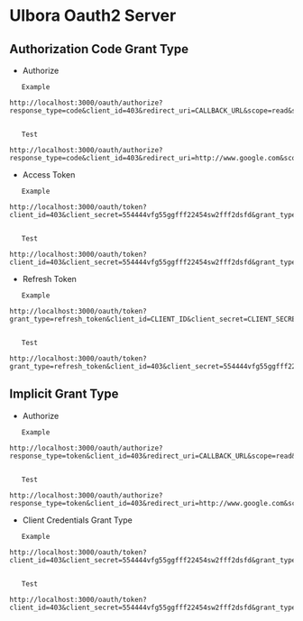 Ulbora Oauth2 Server 
==============

## Authorization Code Grant Type

 * Authorize

```
   Example

http://localhost:3000/oauth/authorize?response_type=code&client_id=403&redirect_uri=CALLBACK_URL&scope=read&state=xyz
  
```

```  
   Test

http://localhost:3000/oauth/authorize?response_type=code&client_id=403&redirect_uri=http://www.google.com&scope=read&state=xyz

```

 * Access Token 

```
   Example

http://localhost:3000/oauth/token?client_id=403&client_secret=554444vfg55ggfff22454sw2fff2dsfd&grant_type=authorization_code&code=i76y13e340akRn6Ipkdbii&redirect_uri=http://www.google.com
 
```

```  
   Test

http://localhost:3000/oauth/token?client_id=403&client_secret=554444vfg55ggfff22454sw2fff2dsfd&grant_type=authorization_code&code=i76y13e340akRn6Ipkdbii&redirect_uri=http://www.google.com

```

 * Refresh Token

```
   Example

http://localhost:3000/oauth/token?grant_type=refresh_token&client_id=CLIENT_ID&client_secret=CLIENT_SECRET&refresh_token=REFRESH_TOKEN
   
```

``` 
   Test

http://localhost:3000/oauth/token?grant_type=refresh_token&client_id=403&client_secret=554444vfg55ggfff22454sw2fff2dsfd&refresh_token=efssffffnnlf

```

## Implicit Grant Type

* Authorize

```
   Example

http://localhost:3000/oauth/authorize?response_type=token&client_id=403&redirect_uri=CALLBACK_URL&scope=read&state=xyz
  
```

```  
   Test

http://localhost:3000/oauth/authorize?response_type=token&client_id=403&redirect_uri=http://www.google.com&scope=read&state=xyz

```



 * Client Credentials Grant Type

```
   Example

http://localhost:3000/oauth/token?client_id=403&client_secret=554444vfg55ggfff22454sw2fff2dsfd&grant_type=client_credentials
 
```

```  
   Test

http://localhost:3000/oauth/token?client_id=403&client_secret=554444vfg55ggfff22454sw2fff2dsfd&grant_type=client_credentials

```

